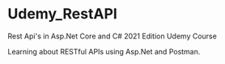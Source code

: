 # Udemy_RestAPI
Rest Api's in Asp.Net Core and C# 2021 Edition Udemy Course

Learning about RESTful APIs using Asp.Net and Postman.
